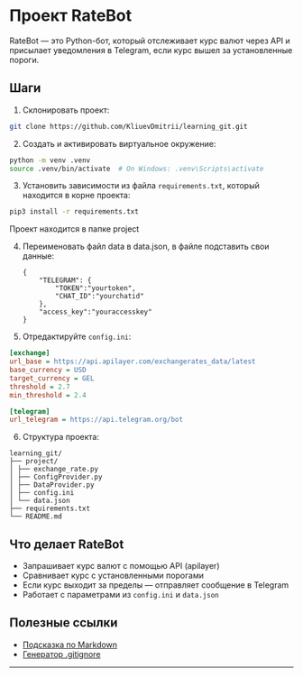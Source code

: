  # Проект RateBot

 RateBot — это Python-бот, который отслеживает курс валют через API и присылает уведомления в Telegram, если курс вышел за установленные пороги.

## Шаги
1. Склонировать проект:
```bash
git clone https://github.com/KliuevDmitrii/learning_git.git
```

2. Создать и активировать виртуальное окружение:

```bash
python -m venv .venv
source .venv/bin/activate  # On Windows: .venv\Scripts\activate
```

3. Установить зависимости из файла `requirements.txt`, который находится в корне проекта:
```bash
pip3 install -r requirements.txt
```

 Проект находится в папке project

 4. Переименовать файл data в data.json, в файле подставить свои данные:
    ```
    {
        "TELEGRAM": {
            "TOKEN":"yourtoken",
            "CHAT_ID":"yourchatid"
        },
        "access_key":"youraccesskey"
    }
    ```

5. Отредактируйте `config.ini`:
```ini
[exchange]
url_base = https://api.apilayer.com/exchangerates_data/latest
base_currency = USD
target_currency = GEL
threshold = 2.7
min_threshold = 2.4

[telegram]
url_telegram = https://api.telegram.org/bot
```


6. Структура проекта:
```
learning_git/
├── project/
│ ├── exchange_rate.py
│ ├── ConfigProvider.py
│ ├── DataProvider.py
│ ├── config.ini
│ └── data.json
├── requirements.txt
└── README.md
```

## Что делает RateBot

- Запрашивает курс валют с помощью API (apilayer)
- Сравнивает курс с установленными порогами
- Если курс выходит за пределы — отправляет сообщение в Telegram
- Работает с параметрами из `config.ini` и `data.json`


## Полезные ссылки
- [Подсказка по Markdown](https://www.markdownguide.org/basic-syntax/)
- [Генератор .gitignore](https://www.toptal.com/developers/gitignore)

---
